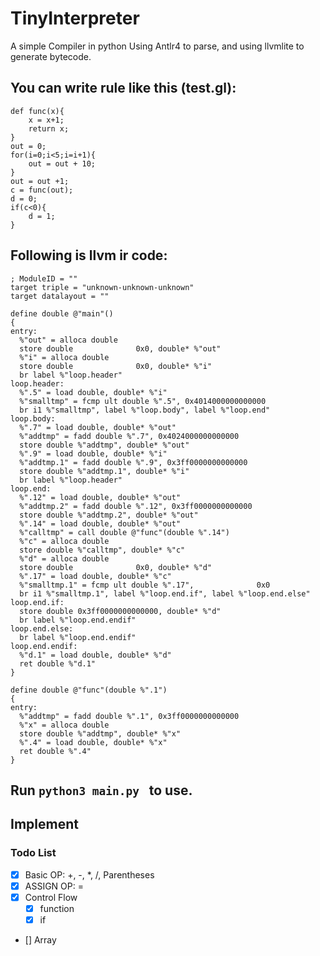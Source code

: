 # TinyInterpreter
A simple Compiler in python
Using Antlr4 to parse, and using llvmlite to generate bytecode.
## You can write rule like this (test.gl):
```
def func(x){
    x = x+1;
    return x;
}
out = 0;
for(i=0;i<5;i=i+1){
    out = out + 10;
}
out = out +1;
c = func(out);
d = 0;
if(c<0){
    d = 1;
}
```
## Following is llvm ir code:
```
; ModuleID = ""
target triple = "unknown-unknown-unknown"
target datalayout = ""

define double @"main"() 
{
entry:
  %"out" = alloca double
  store double              0x0, double* %"out"
  %"i" = alloca double
  store double              0x0, double* %"i"
  br label %"loop.header"
loop.header:
  %".5" = load double, double* %"i"
  %"smalltmp" = fcmp ult double %".5", 0x4014000000000000
  br i1 %"smalltmp", label %"loop.body", label %"loop.end"
loop.body:
  %".7" = load double, double* %"out"
  %"addtmp" = fadd double %".7", 0x4024000000000000
  store double %"addtmp", double* %"out"
  %".9" = load double, double* %"i"
  %"addtmp.1" = fadd double %".9", 0x3ff0000000000000
  store double %"addtmp.1", double* %"i"
  br label %"loop.header"
loop.end:
  %".12" = load double, double* %"out"
  %"addtmp.2" = fadd double %".12", 0x3ff0000000000000
  store double %"addtmp.2", double* %"out"
  %".14" = load double, double* %"out"
  %"calltmp" = call double @"func"(double %".14")
  %"c" = alloca double
  store double %"calltmp", double* %"c"
  %"d" = alloca double
  store double              0x0, double* %"d"
  %".17" = load double, double* %"c"
  %"smalltmp.1" = fcmp ult double %".17",              0x0
  br i1 %"smalltmp.1", label %"loop.end.if", label %"loop.end.else"
loop.end.if:
  store double 0x3ff0000000000000, double* %"d"
  br label %"loop.end.endif"
loop.end.else:
  br label %"loop.end.endif"
loop.end.endif:
  %"d.1" = load double, double* %"d"
  ret double %"d.1"
}

define double @"func"(double %".1") 
{
entry:
  %"addtmp" = fadd double %".1", 0x3ff0000000000000
  %"x" = alloca double
  store double %"addtmp", double* %"x"
  %".4" = load double, double* %"x"
  ret double %".4"
}
```
## Run `python3 main.py ` to use.
## Implement 
### Todo List
- [x] Basic OP: +, -, *, /, Parentheses
- [x] ASSIGN OP: =
- [x] Control Flow
  - [x] function
  - [x] if
- [] Array
